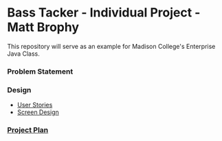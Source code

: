 # Bass Tacker - Individual Project - Matt Brophy

This repository will serve as an example for Madison College's Enterprise Java Class. 

### Problem Statement

### Design

* [User Stories](designDocuments/userStories.md)
* [Screen Design](designDocuments/screens)

### [Project Plan](ProjectPlan.md)
